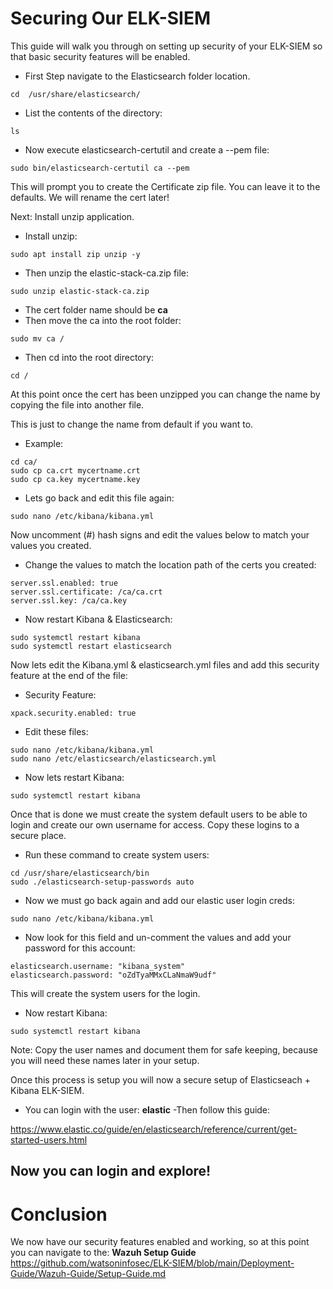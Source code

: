 # Securing Our ELK-SIEM

This guide will walk you through on setting up security of your ELK-SIEM so that basic security features will be enabled.

- First Step navigate to the Elasticsearch folder location.

~~~
cd  /usr/share/elasticsearch/
~~~

- List the contents of the directory:

~~~
ls
~~~

- Now execute elasticsearch-certutil and create a --pem file:

~~~
sudo bin/elasticsearch-certutil ca --pem
~~~

This will prompt you to create the Certificate zip file. You can leave it to the defaults. We will rename the cert later!

Next: Install unzip application.

- Install unzip:

~~~
sudo apt install zip unzip -y
~~~

- Then unzip the elastic-stack-ca.zip file:

~~~
sudo unzip elastic-stack-ca.zip
~~~

- The cert folder name should be **ca**
- Then move the ca into the root folder: 

~~~
sudo mv ca /
~~~

- Then cd into the root directory:

~~~
cd /
~~~

At this point once the cert has been unzipped you can change the name by copying the file into another file.

This is just to change the name from default if you want to.

- Example:

~~~
cd ca/
sudo cp ca.crt mycertname.crt
sudo cp ca.key mycertname.key
~~~

- Lets go back and edit this file again:
~~~
sudo nano /etc/kibana/kibana.yml
~~~

Now uncomment (#) hash signs and edit the values below to match your values you created.

- Change the values to match the location path of the certs you created:

~~~
server.ssl.enabled: true
server.ssl.certificate: /ca/ca.crt
server.ssl.key: /ca/ca.key
~~~

- Now restart Kibana & Elasticsearch:

~~~
sudo systemctl restart kibana
sudo systemctl restart elasticsearch
~~~


Now lets edit the Kibana.yml & elasticsearch.yml files and add this security feature at the end of the file:

- Security Feature:

~~~
xpack.security.enabled: true
~~~

- Edit these files:

~~~
sudo nano /etc/kibana/kibana.yml
sudo nano /etc/elasticsearch/elasticsearch.yml
~~~

- Now lets restart Kibana:

~~~
sudo systemctl restart kibana
~~~



Once that is done we must create the system default users to be able to login and create our own username for access. Copy these logins to a secure place.

- Run these command to create system users:

~~~
cd /usr/share/elasticsearch/bin
sudo ./elasticsearch-setup-passwords auto
~~~

- Now we must go back again and add our elastic user login creds:

~~~
sudo nano /etc/kibana/kibana.yml
~~~

- Now look for this field and un-comment the values and add your password for this account:

~~~
elasticsearch.username: "kibana_system"
elasticsearch.password: "oZdTyaMMxCLaNmaW9udf"
~~~

This will create the system users for the login.

- Now restart Kibana:

~~~
sudo systemctl restart kibana
~~~

Note: Copy the user names and document them for safe keeping, because you will need these names later in your setup.

Once this process is setup you will now a secure setup of Elasticseach + Kibana ELK-SIEM.

- You can login with the user: **elastic**
-Then follow this guide:

https://www.elastic.co/guide/en/elasticsearch/reference/current/get-started-users.html


## Now you can login and explore!

# Conclusion

We now have our security features enabled and working, so at this point you can navigate to the: **Wazuh Setup Guide** 
https://github.com/watsoninfosec/ELK-SIEM/blob/main/Deployment-Guide/Wazuh-Guide/Setup-Guide.md

